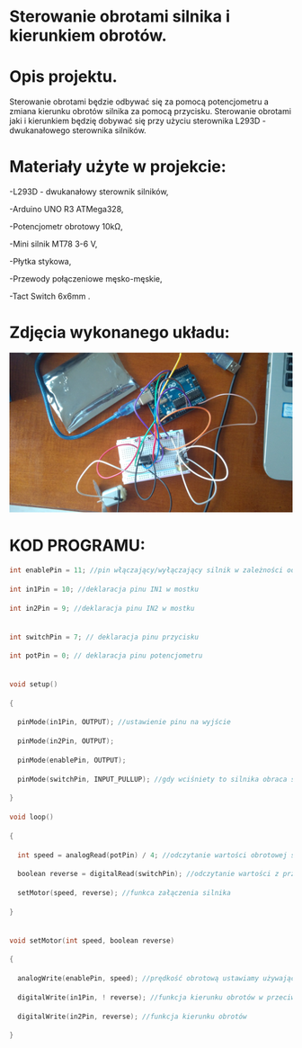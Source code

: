 # Sterowanie obrotami silnika i kierunkiem obrotów.
# Opis projektu.

Sterowanie obrotami będzie odbywać się za pomocą potencjometru a zmiana kierunku obrotów silnika za pomocą przycisku. 
Sterowanie obrotami jaki i kierunkiem będzię dobywać się przy użyciu sterownika L293D - dwukanałowego sterownika silników.

# Materiały użyte w projekcie:

-L293D - dwukanałowy sterownik silników,

-Arduino UNO R3 ATMega328,

-Potencjometr obrotowy 10kΩ,

-Mini silnik MT78 3-6 V,

-Płytka stykowa,

-Przewody połączeniowe męsko-męskie,

-Tact Switch 6x6mm .
# Zdjęcia wykonanego układu:
![nazwa](./1.jpg)




# KOD PROGRAMU:


```c
int enablePin = 11; //pin włączający/wyłączający silnik w zależności od stanów wejść IN1 i IN2

int in1Pin = 10; //deklaracja pinu IN1 w mostku

int in2Pin = 9; //deklaracja pinu IN2 w mostku


int switchPin = 7; // deklaracja pinu przycisku

int potPin = 0; // deklaracja pinu potencjometru


void setup()

{

  pinMode(in1Pin, OUTPUT); //ustawienie pinu na wyjście 
  
  pinMode(in2Pin, OUTPUT);
  
  pinMode(enablePin, OUTPUT);
  
  pinMode(switchPin, INPUT_PULLUP); //gdy wciśniety to silnika obraca się  zgodnie ze wskazówkami zegara gdy nie to w przeciwnym kierunku, 
  
}

void loop()

{

  int speed = analogRead(potPin) / 4; //odczytanie wartości obrotowej silnika z wejścia anlogowego, dzielona przez 4 ponieważ odczyt będzie z przedziału pomiędzy 0 a 1023, a na                                        wyjściu analogowym potrzebujemy zakresu od 0 do 255.
  
  boolean reverse = digitalRead(switchPin); //odczytanie wartości z przycisku 
  
  setMotor(speed, reverse); //funkca załączenia silnika
  
}


void setMotor(int speed, boolean reverse)

{

  analogWrite(enablePin, speed); //prędkość obrotową ustawiamy używając “analogWrite” na pinie “enable”
  
  digitalWrite(in1Pin, ! reverse); //funkcja kierunku obrotów w przeciwnym kierunku
  
  digitalWrite(in2Pin, reverse); //funkcja kierunku obrotów
  
}
```
